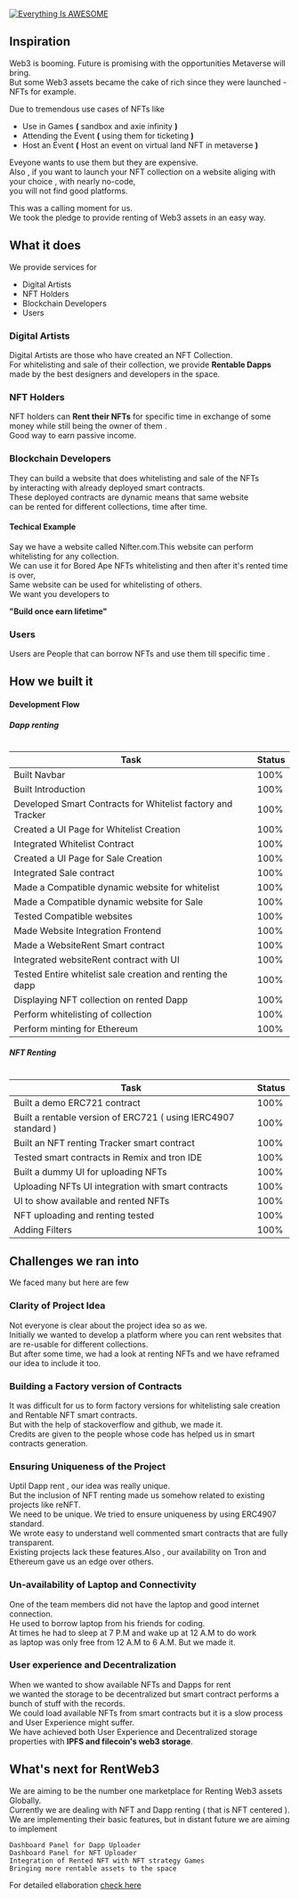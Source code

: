 
[![Everything Is AWESOME](https://yt-embed.herokuapp.com/embed?v=2onwsWD8uuE)](https://www.youtube.com/watch?v=2onwsWD8uuE "Everything Is AWESOME")


## Inspiration
Web3 is booming. Future is promising with the opportunities Metaverse will bring.<br/>
But some Web3 assets became the cake of rich since they were launched - NFTs for example.

Due to tremendous use cases of NFTs like

-   Use in Games **(** sandbox and axie infinity  **)**
-   Attending the Event **(** using them for ticketing **)**
-   Host an Event **(** Host an event on virtual land NFT in metaverse **)**

Eveyone wants to use them but they are expensive.<br/>
Also , if you want to launch your NFT collection on a website aliging with your choice , with nearly no-code,<br/>
you will not find good platforms.

This was a calling moment for us.<br/>
We took the pledge to provide renting of Web3 assets in an easy way.

## What it does
We provide services for

-   Digital Artists
-   NFT Holders
-   Blockchain Developers
-   Users

### Digital Artists
Digital Artists are those who have created an NFT Collection.<br/>
For whitelisting and sale of their collection, we provide **Rentable Dapps** made by the best designers and developers in the space.

### NFT Holders
NFT holders can **Rent their NFTs** for specific time in exchange of some money while still being the owner of them .<br/>
Good way to earn passive income. 

### Blockchain Developers
They can build a website that does whitelisting and sale of the NFTs <br/>
by interacting with already deployed smart contracts. <br/>
These deployed contracts are dynamic means that same website <br/> can be rented for different collections, time after time. 

#### Techical Example

Say we have a website called Nifter.com.This website can perform whitelisting for any collection.<br/>
We can use it for Bored Ape NFTs whitelisting and then after it's rented time is over,<br/>
Same website can be used for whitelisting of others.<br/>
We want you developers to 

**"Build once earn lifetime"**

### Users

Users are People that can borrow NFTs and use them till specific time .

## How we built it
#### Development Flow

##### Dapp renting  
#

| Task      | Status |
| -      | -   |
|  Built Navbar      |    100%     |
|  Built Introduction        |   100%     |
|  Developed Smart Contracts for Whitelist factory and Tracker      |    100%    |
|  Created a UI Page for Whitelist Creation         |  100%      |
|  Integrated Whitelist Contract    |      100%  |
|  Created a UI Page for Sale Creation                                           |   100%     |
|  Integrated Sale contract      |  100%      |
|  Made a Compatible dynamic website for whitelist                             |   100%     |
|  Made a Compatible dynamic website for Sale     |       100% |
| Tested Compatible websites                 |     100%   |
| Made Website Integration Frontend       |  100%      |
| Made a WebsiteRent Smart contract        |     100%   |
| Integrated websiteRent contract with UI     |      100%  |
| Tested Entire whitelist sale creation and renting the dapp                    |    100%    |
|Displaying NFT collection on rented Dapp     |     100%   |
|Perform whitelisting of collection     |     100%   |
|Perform minting for Ethereum     |     100%   |


##### NFT Renting
#
| Task      | Status |
|  -     | -   |
| Built a demo ERC721 contract        |100%    |    
| Built a rentable version of ERC721 ( using IERC4907 standard )       |  100%  |
|  Built an NFT renting Tracker smart contract       |  100%  |
| Tested smart contracts in Remix and tron IDE      | 100%   |
| Built a dummy UI for uploading NFTs      |  100%  |
| Uploading NFTs UI integration with smart contracts      |   100% |
| UI to show available and rented NFTs       |  100%  |
|NFT uploading and renting tested|100%|
|Adding Filters| 100%|
    
## Challenges we ran into
We faced many but here are few
### Clarity of Project Idea
Not everyone is clear about the project idea so as we.<br/>
Initially we wanted to develop a platform where you can rent websites that are re-usable for different collections.<br/>
But after some time, we had a look at renting NFTs and we have reframed our idea to include it too. 
### Building a Factory version of Contracts
It was difficult for us to form factory versions for whitelisting sale creation and Rentable NFT smart contracts.<br/>
But with the help of stackoverflow and github, we made it. <br/>
Credits are given to the people whose code has helped us in smart contracts generation.
### Ensuring Uniqueness of the Project
Uptil Dapp rent , our idea was really unique.<br/>
But the inclusion of NFT renting made us somehow related to existing projects like reNFT.<br/>
We need to be unique. We tried to ensure uniqueness by using ERC4907 standard. <br/>
We wrote easy to understand well commented smart contracts that are fully transparent. <br/>
Existing projects lack these features.Also , our availability on Tron and Ethereum gave us an edge over others.

### Un-availability of Laptop and Connectivity
One of the team members did not have the laptop and good internet connection.<br/>
He used to borrow laptop from his friends for coding.<br/>
At times he had to sleep at 7 P.M and wake up at 12 A.M to do work<br/>
as laptop was only free from 12 A.M to 6 A.M. But we made it.
### User experience and Decentralization
When we wanted to show available NFTs and Dapps for rent <br/>
we wanted the storage to be decentralized but smart contract performs a bunch of stuff with the records.<br/>
We could load available NFTs from smart contracts but it is a slow process and User Experience might suffer. <br/>
We have achieved both User Experience and Decentralized storage properties with **IPFS and filecoin's web3 storage**.

## What's next for RentWeb3
We are aiming to be the number one marketplace for Renting Web3 assets Globally.<br/>
Currently we are dealing with NFT and Dapp renting ( that is NFT centered ). <br/>
We are implementing their basic features, but in distant future we are aiming to implement <br/>


    Dashboard Panel for Dapp Uploader
    Dashboard Panel for NFT Uploader
    Integration of Rented NFT with NFT strategy Games
    Bringing more rentable assets to the space
    
    
    
For detailed ellaboration [check here](https://docs.google.com/presentation/d/1K7VjFTZlBm8Kb1OLS_AryejLxx2gKepQpiN0GP66D-E/edit?usp=sharing)

    
